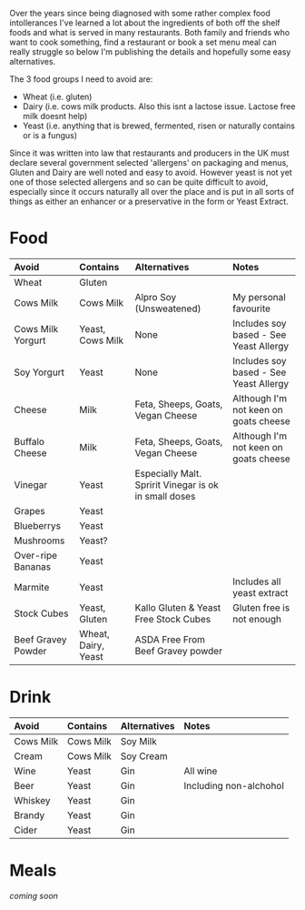 Over the years since being diagnosed with some rather complex food intollerances I've learned a lot about the ingredients of both off the shelf foods and what is served in many restaurants.  Both family and friends who want to cook something, find a restaurant or book a set menu meal can really struggle so below I'm publishing the details and hopefully some easy alternatives.

The 3 food groups I need to avoid are:
- Wheat (i.e. gluten)
- Dairy (i.e. cows milk products. Also this isnt a lactose issue. Lactose free milk doesnt help)
- Yeast (i.e. anything that is brewed, fermented, risen or naturally contains or is a fungus)

Since it was written into law that restaurants and producers in the UK must declare several government selected 'allergens' on packaging and menus, Gluten and Dairy are well noted and easy to avoid.  However yeast is not yet one of those selected allergens and so can be quite difficult to avoid, especially since it occurs naturally all over the place and is put in all sorts of things as either an enhancer or a preservative in the form or Yeast Extract.

# Food #

| Avoid | Contains | Alternatives | Notes |
| :--- |:--- |:--- | :--- |
| Wheat | Gluten | |
| Cows Milk | Cows Milk | Alpro Soy (Unsweatened) | My personal favourite |
| Cows Milk Yorgurt | Yeast, Cows Milk | None | Includes soy based - See Yeast Allergy |
| Soy Yorgurt | Yeast | None | Includes soy based - See Yeast Allergy |
| Cheese | Milk | Feta, Sheeps, Goats, Vegan Cheese | Although I'm not keen on goats cheese | 
| Buffalo Cheese | Milk | Feta, Sheeps, Goats, Vegan Cheese | Although I'm not keen on goats cheese | 
| Vinegar | Yeast | Especially Malt. Spririt Vinegar is ok in small doses |
| Grapes | Yeast | | |
| Blueberrys | Yeast | | |
| Mushrooms | Yeast? | | |
| Over-ripe Bananas | Yeast | | |
| Marmite | Yeast | | Includes all yeast extract |
| Stock Cubes | Yeast, Gluten | Kallo Gluten & Yeast Free Stock Cubes | Gluten free is not enough |
| Beef Gravey Powder | Wheat, Dairy, Yeast | ASDA Free From Beef Gravey powder | |

# Drink #

| Avoid | Contains | Alternatives | Notes |
| :--- |:--- |:--- | :--- |
| Cows Milk | Cows Milk | Soy Milk | |
| Cream | Cows Milk | Soy Cream | |
| Wine | Yeast | Gin | All wine |
| Beer | Yeast | Gin | Including non-alchohol |
| Whiskey | Yeast | Gin | |
| Brandy | Yeast | Gin | |
| Cider | Yeast | Gin | |


# Meals #
*coming soon*



